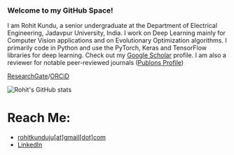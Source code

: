 ### Welcome to my GitHub Space!

I am Rohit Kundu, a senior undergraduate at the Department of Electrical Engineering, Jadavpur University, India. I work on Deep Learning mainly for Computer Vision applications and on Evolutionary Optimization algorithms. I primarily code in Python and use the PyTorch, Keras and TensorFlow libraries for deep learning. Check out my [Google Scholar](http://scholar.google.com/citations?user=MxZUU8kAAAAJ&hl=en) profile. I am also a reviewer for notable peer-reviewed journals ([Publons Profile](https://publons.com/researcher/4557964/rohit-kundu/peer-review/))

[ResearchGate](https://www.researchgate.net/profile/Rohit-Kundu)/[ORCiD](https://orcid.org/0000-0001-8665-8898)

<!--![Top Langs](https://github-readme-stats.vercel.app/api/top-langs/?username=Rohit-Kundu))-->

![Rohit's GitHub stats](https://github-readme-stats.vercel.app/api?username=Rohit-Kundu&count_private=true&show_icons=true&theme=radical)

<!--![](https://komarev.com/ghpvc/?username=Rohit-Kundu)-->

# Reach Me:
- [rohitkunduju[at]gmail[dot]com](mailto:rohitkunduju@gmail.com)
- [LinkedIn](https://www.linkedin.com/in/rohitkundu2000/)
